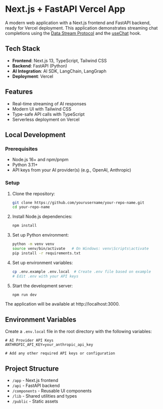 # Next.js + FastAPI Vercel App

A modern web application with a Next.js frontend and FastAPI backend, ready for Vercel deployment. This application demonstrates streaming chat completions using the [Data Stream Protocol](https://sdk.vercel.ai/docs/ai-sdk-ui/stream-protocol#data-stream-protocol) and the [useChat](https://sdk.vercel.ai/docs/ai-sdk-ui/chatbot#chatbot) hook.

## Tech Stack

- **Frontend**: Next.js 13, TypeScript, Tailwind CSS
- **Backend**: FastAPI (Python)
- **AI Integration**: AI SDK, LangChain, LangGraph
- **Deployment**: Vercel

## Features

- Real-time streaming of AI responses
- Modern UI with Tailwind CSS
- Type-safe API calls with TypeScript
- Serverless deployment on Vercel

## Local Development

### Prerequisites

- Node.js 16+ and npm/pnpm
- Python 3.11+
- API keys from your AI provider(s) (e.g., OpenAI, Anthropic)

### Setup

1. Clone the repository:
   ```bash
   git clone https://github.com/yourusername/your-repo-name.git
   cd your-repo-name
   ```

2. Install Node.js dependencies:
   ```bash
   npm install
   ```

3. Set up Python environment:
   ```bash
   python -m venv venv
   source venv/bin/activate   # On Windows: venv\Scripts\activate
   pip install -r requirements.txt
   ```

4. Set up environment variables:
   ```bash
   cp .env.example .env.local  # Create .env file based on example
   # Edit .env with your API keys
   ```

5. Start the development server:
   ```bash
   npm run dev
   ```

The application will be available at http://localhost:3000.


## Environment Variables

Create a `.env.local` file in the root directory with the following variables:

```
# AI Provider API Keys
ANTHROPIC_API_KEY=your_anthropic_api_key

# Add any other required API keys or configuration
```

## Project Structure

- `/app` - Next.js frontend
- `/api` - FastAPI backend
- `/components` - Reusable UI components
- `/lib` - Shared utilities and types
- `/public` - Static assets
